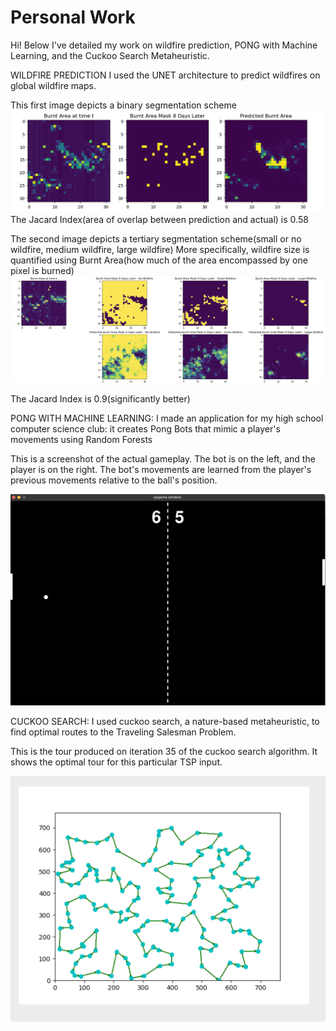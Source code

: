 # Personal Work
Hi! Below I've detailed my work on wildfire prediction, PONG with Machine Learning, and the Cuckoo Search Metaheuristic.

WILDFIRE PREDICTION
I used the UNET architecture to predict wildfires on global wildfire maps.

This first image depicts a binary segmentation scheme
![Alt text](https://github.com/kevhainfo/PersonalWork/blob/76abd92ea668cf097ea97f50b65b146cacdf0ba4/wildfire/prediction.png)
The Jacard Index(area of overlap between prediction and actual) is 0.58

The second image depicts a tertiary segmentation scheme(small or no wildfire, medium wildfire, large wildfire)
More specifically, wildfire size is quantified using Burnt Area(how much of the area encompassed by one pixel is burned)
![Alt text](https://github.com/kevhainfo/PersonalWork/blob/8ac2ec13363c473065d1ca1fdea6e1c29415972f/wildfire/Screen%20Shot%202023-07-08%20at%208.31.06%20PM.png)

The Jacard Index is 0.9(significantly better)

<be>

  
PONG WITH MACHINE LEARNING:
I made an application for my high school computer science club: it creates Pong Bots that mimic a player's movements using Random Forests

<be>
This is a screenshot of the actual gameplay. The bot is on the left, and the player is on the right. The bot's movements are learned from the player's previous movements relative to the ball's position.

![Alt text](https://github.com/kevhainfo/PersonalWork/blob/8e0203f04c79580fcb30660c3f3aba4673db8f47/PongWithMachineLearning/pong.png)


CUCKOO SEARCH:
I used cuckoo search, a nature-based metaheuristic, to find optimal routes to the Traveling Salesman Problem.

<be>
This is the tour produced on iteration 35 of the cuckoo search algorithm. It shows the optimal tour for this particular TSP input.
  
![Alt text](https://github.com/kevhainfo/PersonalWork/blob/bc6c749ca5a84458d2faa1d4cbbee0eeed18d7c5/cuckooSearch/cuckooSearch.png)

